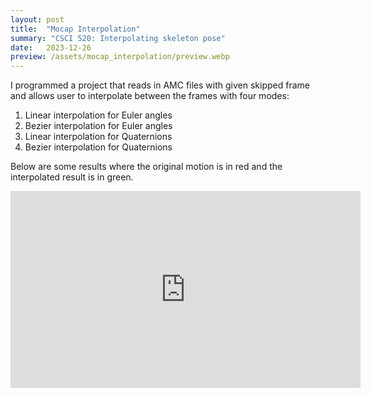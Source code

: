 ```yaml
---
layout: post
title:  "Mocap Interpolation"
summary: "CSCI 520: Interpolating skeleton pose"
date:   2023-12-26
preview: /assets/mocap_interpolation/preview.webp
---
```


I programmed a project that reads in AMC files with given skipped frame and allows user to interpolate between the frames with four modes:
1. Linear interpolation for Euler angles
2. Bezier interpolation for Euler angles
3. Linear interpolation for Quaternions
4. Bezier interpolation for Quaternions

Below are some results where the original motion is in red and the interpolated result is in green.

<iframe width="560" height="315" src="https://www.youtube.com/embed/V2sYHaK6GYM?si=FP6ASSmBJO--9C6I" title="YouTube video player" frameborder="0" allow="accelerometer; autoplay; clipboard-write; encrypted-media; gyroscope; picture-in-picture; web-share" allowfullscreen></iframe>
